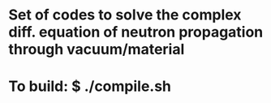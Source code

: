 # Set of codes to solve the complex diff. equation of neutron propagation through vacuum/material
# To build: $ ./compile.sh
